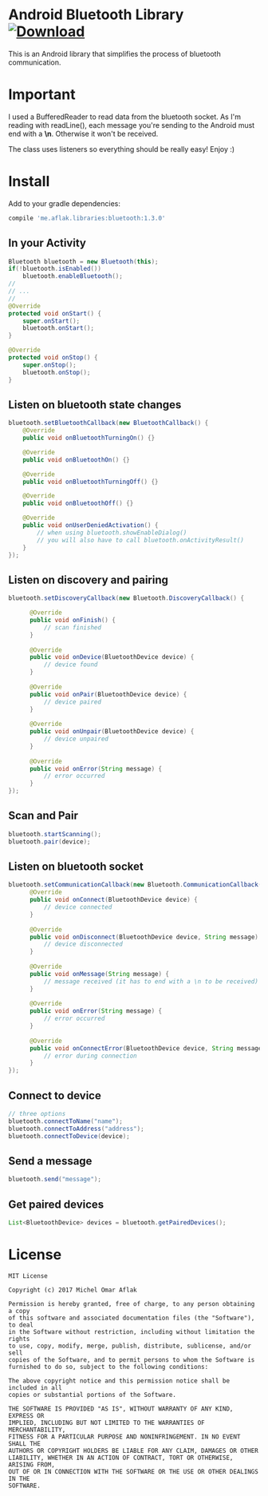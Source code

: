 # Android Bluetooth Library [ ![Download](https://api.bintray.com/packages/omaflak/maven/bluetooth/images/download.svg) ](https://bintray.com/omaflak/maven/bluetooth/_latestVersion)

This is an Android library that simplifies the process of bluetooth communication.

# Important

I used a BufferedReader to read data from the bluetooth socket. As I'm reading with readLine(), each message you're sending to the Android must end with a **\n**. Otherwise it won't be received.

The class uses listeners so everything should be really easy! Enjoy :)

# Install

Add to your gradle dependencies:

```gradle
compile 'me.aflak.libraries:bluetooth:1.3.0'
```

## In your Activity

```java
Bluetooth bluetooth = new Bluetooth(this);
if(!bluetooth.isEnabled())
    bluetooth.enableBluetooth();
//
// ...
//
@Override
protected void onStart() {
    super.onStart();
    bluetooth.onStart();
}

@Override
protected void onStop() {
    super.onStop();
    bluetooth.onStop();
}
```
	
## Listen on bluetooth state changes

```java
bluetooth.setBluetoothCallback(new BluetoothCallback() {
    @Override
    public void onBluetoothTurningOn() {}

    @Override
    public void onBluetoothOn() {}

    @Override
    public void onBluetoothTurningOff() {}

    @Override
    public void onBluetoothOff() {}

    @Override
    public void onUserDeniedActivation() {
        // when using bluetooth.showEnableDialog()
        // you will also have to call bluetooth.onActivityResult()
    }
});
```
	
## Listen on discovery and pairing

```java
bluetooth.setDiscoveryCallback(new Bluetooth.DiscoveryCallback() {

      @Override
      public void onFinish() {
          // scan finished
      }
      
      @Override
      public void onDevice(BluetoothDevice device) {
          // device found
      }
      
      @Override
      public void onPair(BluetoothDevice device) {
          // device paired
      }
      
      @Override
      public void onUnpair(BluetoothDevice device) {
          // device unpaired
      }
      
      @Override
      public void onError(String message) {
          // error occurred
      }
});
```

## Scan and Pair

```java
bluetooth.startScanning();
bluetooth.pair(device);
```
	
## Listen on bluetooth socket

```java
bluetooth.setCommunicationCallback(new Bluetooth.CommunicationCallback() {
      @Override
      public void onConnect(BluetoothDevice device) {
          // device connected
      }
      
      @Override
      public void onDisconnect(BluetoothDevice device, String message) {
          // device disconnected
      }
      
      @Override
      public void onMessage(String message) {
          // message received (it has to end with a \n to be received)
      }
      
      @Override
      public void onError(String message) {
          // error occurred 
      }
      
      @Override
      public void onConnectError(BluetoothDevice device, String message) {
          // error during connection
      }
});
```
	
## Connect to device

```java
// three options
bluetooth.connectToName("name");
bluetooth.connectToAddress("address");
bluetooth.connectToDevice(device);
```
	
## Send a message

```java
bluetooth.send("message");
```
	
## Get paired devices

```java
List<BluetoothDevice> devices = bluetooth.getPairedDevices();
```

# License
	
	MIT License

	Copyright (c) 2017 Michel Omar Aflak

	Permission is hereby granted, free of charge, to any person obtaining a copy
	of this software and associated documentation files (the "Software"), to deal
	in the Software without restriction, including without limitation the rights
	to use, copy, modify, merge, publish, distribute, sublicense, and/or sell
	copies of the Software, and to permit persons to whom the Software is
	furnished to do so, subject to the following conditions:

	The above copyright notice and this permission notice shall be included in all
	copies or substantial portions of the Software.

	THE SOFTWARE IS PROVIDED "AS IS", WITHOUT WARRANTY OF ANY KIND, EXPRESS OR
	IMPLIED, INCLUDING BUT NOT LIMITED TO THE WARRANTIES OF MERCHANTABILITY,
	FITNESS FOR A PARTICULAR PURPOSE AND NONINFRINGEMENT. IN NO EVENT SHALL THE
	AUTHORS OR COPYRIGHT HOLDERS BE LIABLE FOR ANY CLAIM, DAMAGES OR OTHER
	LIABILITY, WHETHER IN AN ACTION OF CONTRACT, TORT OR OTHERWISE, ARISING FROM,
	OUT OF OR IN CONNECTION WITH THE SOFTWARE OR THE USE OR OTHER DEALINGS IN THE
	SOFTWARE.